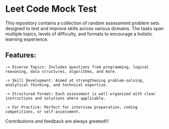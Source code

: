 # Leet Code Mock Test


This repository contains a collection of random assessment problem sets designed to test and improve skills across various domains. The tasks span multiple topics, levels of difficulty, and formats to encourage a holistic learning experience.

## Features:
    
    -> Diverse Topics: Includes questions from programming, logical reasoning, data structures, algorithms, and more.
    
    -> Skill Development: Aimed at strengthening problem-solving, analytical thinking, and technical expertise.
    
    -> Structured Format: Each assessment is well-organized with clear instructions and solutions where applicable.
    
    -> For Practice: Perfect for interview preparation, coding competitions, or self-assessment.


Contributions and feedback are always greeted!!!
